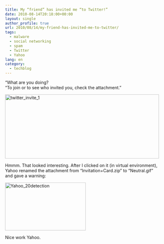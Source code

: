 ```yaml
---
title: My “friend” has invited me “to Twitter!”
date: 2010-08-14T20:18:00+00:00
layout: single
author_profile: true
url: 2010/08/14/my-friend-has-invited-me-to-twitter/
tags:
  - malware
  - social networking
  - spam
  - Twitter
  - Yahoo
lang: en
category: 
  - techblog
---
```

“What are you doing?  
“To join or to see who invited you, check the attachment.” 

[<img title="twitter_invite_1" border="0" alt="twitter_invite_1" src="http://lh5.ggpht.com/_vaUVXcmC3OI/TGbzDSPdj0I/AAAAAAAACU4/ZIHCuqADNuk/twitter_invite_1_thumb%5B3%5D.png?imgmax=800" width="504" height="210" />](http://lh6.ggpht.com/_vaUVXcmC3OI/TGbzApz50BI/AAAAAAAACU0/mzvnH3kk3F8/s1600-h/twitter_invite_1%5B5%5D.png) 

Hmmm. That looked interesting. After I clicked on it (in virtual environment), Yahoo renamed the attachment from “Invitation+Card.zip” to “Neutral.gif” and gave a warning:

[<img title="Yahoo_20detection" border="0" alt="Yahoo_20detection" src="http://lh5.ggpht.com/_vaUVXcmC3OI/TGbzIYgN7zI/AAAAAAAACVA/xpZ8DtCXdko/Yahoo_20detection_thumb%5B1%5D.png?imgmax=800" width="264" height="157" />](http://lh6.ggpht.com/_vaUVXcmC3OI/TGbzF2KYb7I/AAAAAAAACU8/-J9gKWlz5oA/s1600-h/Yahoo_20detection%5B3%5D.png) 

Nice work Yahoo.